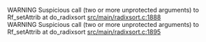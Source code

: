 WARNING Suspicious call (two or more unprotected arguments) to Rf_setAttrib at do_radixsort [src/main/radixsort.c:1888](https://github.com/wch/r-source/blob/157e929e9a4534a6f273ae4a496c080a2088ca39/src/main/radixsort.c/#L1888)  
WARNING Suspicious call (two or more unprotected arguments) to Rf_setAttrib at do_radixsort [src/main/radixsort.c:1895](https://github.com/wch/r-source/blob/157e929e9a4534a6f273ae4a496c080a2088ca39/src/main/radixsort.c/#L1895)  
